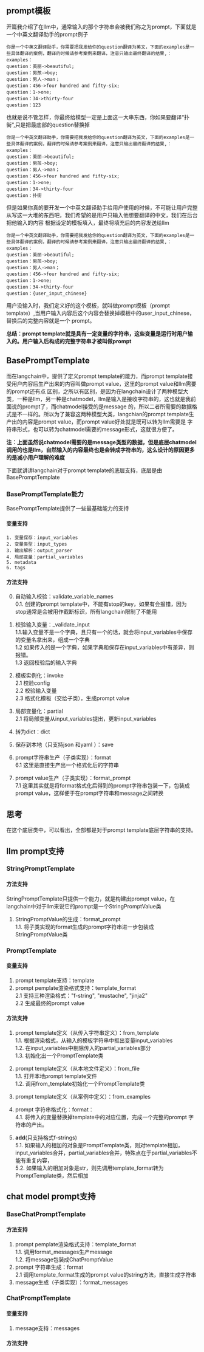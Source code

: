 ## prompt模板
开篇我介绍了在llm中，通常输入的那个字符串会被我们称之为prompt，下面就是一个中英文翻译助手的prompt例子
```shell
你是一个中英文翻译助手，你需要把我发给你的question翻译为英文，下面的examples是一些具体翻译的案例，翻译的时候请参考案例来翻译，注意只输出最终翻译的结果,：
examples：
question：美丽->beautiful;
question：男孩->boy;
question：男人->man；
question：456->four hundred and fifty-six;
question：1->one;
question：34->thirty-four
question：123
```
也就是说不管怎样，你最终给模型一定是上面这一大串东西，你如果要翻译“扑街”,只是把最底部的question替换掉
```shell
你是一个中英文翻译助手，你需要把我发给你的question翻译为英文，下面的examples是一些具体翻译的案例，翻译的时候请参考案例来翻译，注意只输出最终翻译的结果,：
examples：
question：美丽->beautiful;
question：男孩->boy;
question：男人->man；
question：456->four hundred and fifty-six;
question：1->one;
question：34->thirty-four
question：扑街
```
但是如果你真的要开发一个中英文翻译助手给用户使用的时候，不可能让用户完整从写这一大堆的东西吧，我们希望的是用户只输入他想要翻译的中文，我们在后台把他输入的内容
根据设定的模板填入，最终将填充后的内容发送给llm
```shell
你是一个中英文翻译助手，你需要把我发给你的question翻译为英文，下面的examples是一些具体翻译的案例，翻译的时候请参考案例来翻译，注意只输出最终翻译的结果,：
examples：
question：美丽->beautiful;
question：男孩->boy;
question：男人->man；
question：456->four hundred and fifty-six;
question：1->one;
question：34->thirty-four
question：{user_input_chinese}
```
用户没输入时，我们定义好的这个模板，就叫做prompt模板（prompt template）,当用户输入内容后这个内容会替换掉模板中的user_input_chinese，替换后的完整内容就是一个
prompt。

**总结：prompt template就是具有一定变量的字符串，这些变量是运行时用户输入的。用户输入后构成的完整字符串才被叫做prompt**

## BasePromptTemplate
而在langchain中，提供了定义prompt template的能力，而prompt template接受用户内容后生产出来的内容叫做prompt value，这里的prompt value和llm需要的prompt还有点
区别，之所以有区别，是因为在langchain设计了两种模型大类，一种是llm，另一种是chatmodel，llm是输入是接收字符串的，这也就是我前面说的prompt了，而chatmodel接受的是message
的，所以二者所需要的数据格式是不一样的。所以为了兼容这两种模型大类，langchian的prompt template生产出的内容是prompt value，而prompt value好处就是既可以转为llm需要是
字符串形式，也可以转为chatmodel需要的message形式，这就很方便了。

**注：上面虽然说chatmodel需要的是message类型的数据，但是底层chatmodel调用的也是llm，自然输入的内容最终也是会转成字符串的，这么设计的原因更多的是减小用户理解的难度**


下面就讲讲langchain对于prompt  template的底层支持，底层是由BasePromptTemplate
###  BasePromptTemplate能力
BasePromptTemplate提供了一些最基础能力的支持
#### 变量支持
	1. 变量保存：input_variables
	2. 变量类型：input_types
	3. 输出解析：output_parser
	4. 局部变量：partial_variables
	5. metadata
	6. tags
#### 方法支持
0. 自动输入校验：validate_variable_names        
	0.1. 创建的prompt template中，不能有stop的key，如果有会报错，因为stop通常是会被用作截断标识，所有langchain限制了不能用     
1. 校验输入变量：_validate_input   
	1.1.输入变量不是一个字典，且只有一个的话，就会将input_variables中保存的变量名拿出来，组成一个字典   
	1.2 如果传入的是一个字典，如果字典和保存在input_variables中有差异，则报错。   
	1.3 返回校验后的输入字典   
	
2. 模板实例化：invoke   
    2.1 校验config   
	2.2 校验输入变量    
	2.3 格式化模板（交给子类），生成prompt value 
	
3. 局部变量化：partial   
	2.1 将局部变量从input_variables提出，更新input_variables    
	
4. 转为dict：dict
5. 保存到本地（只支持json 和yaml ）：save
6. prompt字符串生产（子类实现）：format   
   6.1 这里是直接生产出一个格式化后的字符串
7. prompt value生产（子类实现）：format_prompt   
   7.1 这里其实就是将format格式化后得到的prompt字符串包装一下，包装成prompt value，这样便于在prompt字符串和message之间转换
## 思考
在这个底层类中，可以看出，全部都是对于prompt template底层字符串的支持。

## llm prompt支持
### StringPromptTemplate
#### 方法支持
StringPromptTemplate只提供一个能力，就是构建出prompt value，在langchain中对于llm来说它的prompt是一个StringPromptValue类

1. StringPromptValue的生成：format_prompt   
	1.1. 将子类实现的format生成的prompt字符串进一步包装成StringPromptValue类

### PromptTemplate
#### 变量支持
1. prompt template支持：template
2. prompt pemplate渲染格式支持：template_format          
   2.1 支持三种渲染格式："f-string", "mustache", "jinja2"   
   2.2 生成最终的prompt value
#### 方法支持
1. prompt template定义（从传入字符串定义）：from_template             
	1.1. 根据渲染格式，从输入的模板字符串中抠出变量input_variables   
	1.2. 在input_variables中剔除传入的partial_variables部分   
    1.3. 初始化出一个PromptTemplate类
2. prompt template定义（从本地文件定义）：from_file        
	1.1. 打开本地prompt template文件    
	1.2. 调用from_template初始化一个PromptTemplate类

3. prompt template定义（从案例中定义）：from_examples    

4. prompt 字符串格式化：format：    
   4.1. 将传入的变量替换掉template中的对应位置，完成一个完整的prompt 字符串的产出。
5. __add__(只支持格式f-strings)   
   5.1. 如果输入的相加的对象是PromptTemplate类，则对template相加，input_variables合并，partial_variables合并，特殊点在于partial_variables不能有重复内容，    
   5.2. 如果输入的相加对象是str，则先调用template_format转为PromptTemplate类，然后相加

## chat model prompt支持
### BaseChatPromptTemplate
#### 方法支持
1. prompt pemplate渲染格式支持：template_format        
   1.1. 调用format_messages生产message         
   1.2. 将message包装成ChatPromptValue
2. prompt 字符串生成：format    
   2.1 调用template_format生成的prompt value的string方法，直接生成字符串
3. message生成（子类实现）：format_messages

### ChatPromptTemplate
#### 变量支持
1. message支持：messages
#### 方法支持